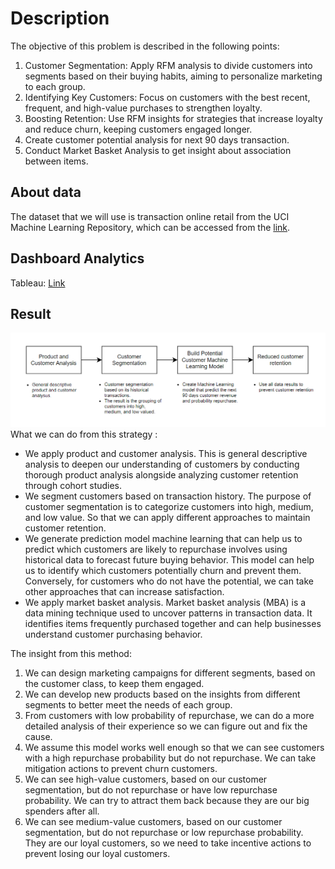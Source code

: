# Description
The objective of this problem is described in the following points:
1. Customer Segmentation: Apply RFM analysis to divide customers into segments based on their buying habits, aiming to personalize marketing to each group.
2. Identifying Key Customers: Focus on customers with the best recent, frequent, and high-value purchases to strengthen loyalty.
3. Boosting Retention: Use RFM insights for strategies that increase loyalty and reduce churn, keeping customers engaged longer.
4. Create customer potential analysis for next 90 days transaction.
5. Conduct Market Basket Analysis to get insight about association between items.
 
## About data
 The dataset that we will use is transaction online retail from the UCI Machine Learning Repository, which can be accessed from the [link](http://archive.ics.uci.edu/dataset/352/online+retail).

 ## Dashboard Analytics
 Tableau: [Link](https://lookerstudio.google.com/s/ochJ3GR47OA)

## Result
![result](overview-result.png)
What we can do from this strategy :
- We apply product and customer analysis. This is general descriptive analysis to deepen our understanding of customers by conducting thorough product analysis alongside analyzing customer retention through cohort studies.
- We segment customers based on transaction history. The purpose of customer segmentation is to categorize customers into high, medium, and low value. So that we can apply different approaches to maintain customer retention.
- We generate prediction model machine learning that can help us to predict which customers are likely to repurchase involves using historical data to forecast future buying behavior. This model can help us to identify which customers potentially churn and prevent them. Conversely, for customers who do not have the potential, we can take other approaches that can increase satisfaction.
- We apply market basket analysis. Market basket analysis (MBA) is a data mining technique used to uncover patterns in transaction data. It identifies items frequently purchased together and can help businesses understand customer purchasing behavior.

The insight from this method:
1. We can design marketing campaigns for different segments, based on the customer class, to keep them engaged.
2. We can develop new products based on the insights from different segments to better meet the needs of each group.
3. From customers with low probability of repurchase, we can do a more detailed analysis of their experience so we can figure out and fix the cause.
4. We assume this model works well enough so that we can see customers with a high repurchase probability but do not repurchase. We can take mitigation actions to prevent churn customers.
5. We can see high-value customers, based on our customer segmentation, but do not repurchase or have low repurchase probability. We can try to attract them back because they are our big spenders after all.
6. We can see medium-value customers, based on our customer segmentation, but do not repurchase or low repurchase probability. They are our loyal customers, so we need to take incentive actions to prevent losing our loyal customers.
